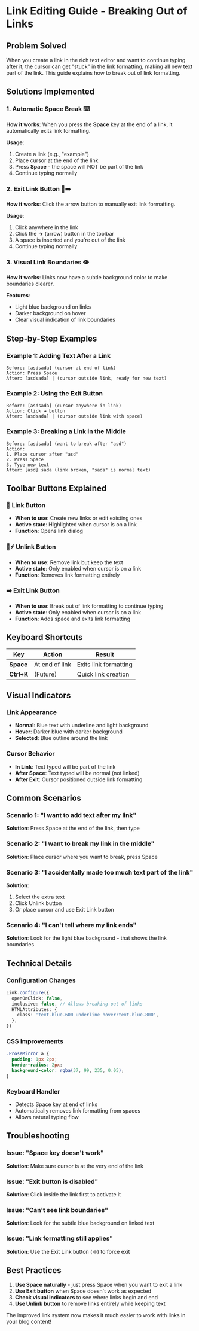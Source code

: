 # Link Editing Guide - Breaking Out of Links

## Problem Solved
When you create a link in the rich text editor and want to continue typing after it, the cursor can get "stuck" in the link formatting, making all new text part of the link. This guide explains how to break out of link formatting.

## Solutions Implemented

### 1. **Automatic Space Break** ⌨️
**How it works**: When you press the **Space** key at the end of a link, it automatically exits link formatting.

**Usage**:
1. Create a link (e.g., "example")
2. Place cursor at the end of the link
3. Press **Space** - the space will NOT be part of the link
4. Continue typing normally

### 2. **Exit Link Button** 🔗➡️
**How it works**: Click the arrow button to manually exit link formatting.

**Usage**:
1. Click anywhere in the link
2. Click the **→** (arrow) button in the toolbar
3. A space is inserted and you're out of the link
4. Continue typing normally

### 3. **Visual Link Boundaries** 👁️
**How it works**: Links now have a subtle background color to make boundaries clearer.

**Features**:
- Light blue background on links
- Darker background on hover
- Clear visual indication of link boundaries

## Step-by-Step Examples

### Example 1: Adding Text After a Link
```
Before: [asdsada] (cursor at end of link)
Action: Press Space
After: [asdsada] | (cursor outside link, ready for new text)
```

### Example 2: Using the Exit Button
```
Before: [asdsada] (cursor anywhere in link)
Action: Click → button
After: [asdsada] | (cursor outside link with space)
```

### Example 3: Breaking a Link in the Middle
```
Before: [asdsada] (want to break after "asd")
Action: 
1. Place cursor after "asd"
2. Press Space
3. Type new text
After: [asd] sada (link broken, "sada" is normal text)
```

## Toolbar Buttons Explained

### 🔗 **Link Button**
- **When to use**: Create new links or edit existing ones
- **Active state**: Highlighted when cursor is on a link
- **Function**: Opens link dialog

### 🔗⚡ **Unlink Button**
- **When to use**: Remove link but keep the text
- **Active state**: Only enabled when cursor is on a link
- **Function**: Removes link formatting entirely

### ➡️ **Exit Link Button**
- **When to use**: Break out of link formatting to continue typing
- **Active state**: Only enabled when cursor is on a link
- **Function**: Adds space and exits link formatting

## Keyboard Shortcuts

| Key | Action | Result |
|-----|--------|--------|
| **Space** | At end of link | Exits link formatting |
| **Ctrl+K** | (Future) | Quick link creation |

## Visual Indicators

### Link Appearance
- **Normal**: Blue text with underline and light background
- **Hover**: Darker blue with darker background
- **Selected**: Blue outline around the link

### Cursor Behavior
- **In Link**: Text typed will be part of the link
- **After Space**: Text typed will be normal (not linked)
- **After Exit**: Cursor positioned outside link formatting

## Common Scenarios

### Scenario 1: "I want to add text after my link"
**Solution**: Press Space at the end of the link, then type

### Scenario 2: "I want to break my link in the middle"
**Solution**: Place cursor where you want to break, press Space

### Scenario 3: "I accidentally made too much text part of the link"
**Solution**: 
1. Select the extra text
2. Click Unlink button
3. Or place cursor and use Exit Link button

### Scenario 4: "I can't tell where my link ends"
**Solution**: Look for the light blue background - that shows the link boundaries

## Technical Details

### Configuration Changes
```typescript
Link.configure({
  openOnClick: false,
  inclusive: false, // Allows breaking out of links
  HTMLAttributes: {
    class: 'text-blue-600 underline hover:text-blue-800',
  },
})
```

### CSS Improvements
```css
.ProseMirror a {
  padding: 1px 2px;
  border-radius: 2px;
  background-color: rgba(37, 99, 235, 0.05);
}
```

### Keyboard Handler
- Detects Space key at end of links
- Automatically removes link formatting from spaces
- Allows natural typing flow

## Troubleshooting

### Issue: "Space key doesn't work"
**Solution**: Make sure cursor is at the very end of the link

### Issue: "Exit button is disabled"
**Solution**: Click inside the link first to activate it

### Issue: "Can't see link boundaries"
**Solution**: Look for the subtle blue background on linked text

### Issue: "Link formatting still applies"
**Solution**: Use the Exit Link button (→) to force exit

## Best Practices

1. **Use Space naturally** - just press Space when you want to exit a link
2. **Use Exit button** when Space doesn't work as expected
3. **Check visual indicators** to see where links begin and end
4. **Use Unlink button** to remove links entirely while keeping text

The improved link system now makes it much easier to work with links in your blog content!
